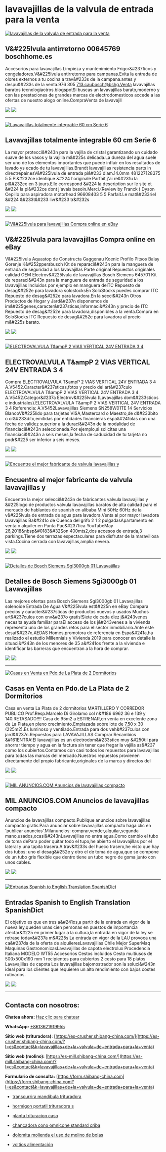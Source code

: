 # lavavajillas de la valvula de entrada para la venta

<a href="https://swt.shibang-china.com/?l=es&img&k=lavavajillas+de+la+valvula+de+entrada+para+la+venta" target="_blank">![lavavajillas de la valvula de entrada para la venta](http://static.shibang-china.com/all-800x300/843.jpg)</a>

## V&#225lvula antirretorno 00645769 boschhome.es
Accesorios para lavavajillas Limpieza y mantenimiento Frigor&#237ficos y congeladores.V&#225lvula antirretorno para campanas.Evita la entrada de olores externos a tu cocina a trav&#233s de la campana.antes y despu&#233s de la venta.976 305 713.caubosch@bshg.Venta lavavajillas baratos tecnologiaotros.blogspotSi buscas un lavavajillas barato,moderno y con las prestaciones de grandes marcas de electrodomesticos accede a las ofertas de nuestro alogo online.CompraVenta de lavavajill


<a href="https://whatsapp.shibangsoft.com/WhatsApp.php" target="_blank" title="WhatsApp">![](http://static.shibang-china.com/icon/whatsapp.png)</a> <a href="https://swt.shibang-china.com/?l=es&icon&k=lavavajillas+de+la+valvula+de+entrada+para+la+venta" target="_blank">![](http://static.shibang-china.com/icon/chat-es.png)</a>

---

<a href="https://swt.shibang-china.com/?l=es&img&k=lavavajillas+de+la+valvula+de+entrada+para+la+venta" target="_blank">![Lavavajillas totalmente integrable 60 cm Serie 6](http://static.shibang-china.com/all-800x300/936.jpg)</a>

## Lavavajillas totalmente integrable 60 cm Serie 6
La mayor protecci&#243n para la vajilla de cristal garantizando un cuidado suave de los vasos y la vajilla m&#225s delicada.La dureza del agua suele ser uno de los elementos importantes que puede influir en los resultados de lavado ys ecado de tu lavavajillas.Brandt lavavajillas resistencia parts in directrepair.esV&#225lvula de entrada pi&#233 diam.14.0mm 481227128375 5 5 Pi&#232ce identique &#224 l'originale Parfait,j'ai re&#231u la pi&#232ce en 3 jours.Elle correspond &#224 la description sur le site et &#224 la pi&#232ce dont j'avais besoin.Merci.(Review by Franck ) Dyson Cepillo para aspiradora motorhead 96608403 5 5 Parfait.Le mat&#233riel &#224 &#233t&#233 livr&#233 tr&#232s


<a href="https://whatsapp.shibangsoft.com/WhatsApp.php" target="_blank" title="WhatsApp">![](http://static.shibang-china.com/icon/whatsapp.png)</a> <a href="https://swt.shibang-china.com/?l=es&icon&k=lavavajillas+de+la+valvula+de+entrada+para+la+venta" target="_blank">![](http://static.shibang-china.com/icon/chat-es.png)</a>

---

<a href="https://swt.shibang-china.com/?l=es&img&k=lavavajillas+de+la+valvula+de+entrada+para+la+venta" target="_blank">![V&#225lvula para lavavajillas Compra online en eBay](http://static.shibang-china.com/all-800x300/706.jpg)</a>

## V&#225lvula para lavavajillas Compra online en eBay
V&#225lvula Aquastop de Constructa Gaggenau Koenic Profilo Pitsos Balay Gorenje K&#252ppersbusch Kit de reparaci&#243n para la manguera de entrada de seguridad a los lavavajillas Parte original Repuestos originales calidad OEM Electrov&#225lvula de lavavajillas Bosch Siemens 645701 Kit de reparaci&#243n para la manguera de entrada de seguridad a los lavavajillas Incluidos por ejemplo en manguera deITC Repuesto de desag&#252e para lavadora solostocksEn SoloStocks puedes comprar ITC Repuesto de desag&#252e para lavadora.En la secci&#243n Otros Productos de Hogar y Jard&#237n disponemos de im&#225genes,caracter&#237sticas,informaci&#243n y precio de ITC Repuesto de desag&#252e para lavadora,disponibles a la venta.Compra en SoloStocks ITC Repuesto de desag&#252e para lavadora al precio m&#225s barato.


<a href="https://whatsapp.shibangsoft.com/WhatsApp.php" target="_blank" title="WhatsApp">![](http://static.shibang-china.com/icon/whatsapp.png)</a> <a href="https://swt.shibang-china.com/?l=es&icon&k=lavavajillas+de+la+valvula+de+entrada+para+la+venta" target="_blank">![](http://static.shibang-china.com/icon/chat-es.png)</a>

---

<a href="https://swt.shibang-china.com/?l=es&img&k=lavavajillas+de+la+valvula+de+entrada+para+la+venta" target="_blank">![ELECTROVALVULA T&ampP 2 VIAS VERTICAL 24V ENTRADA 3 4](http://static.shibang-china.com/all-800x300/942.jpg)</a>

## ELECTROVALVULA T&ampP 2 VIAS VERTICAL 24V ENTRADA 3 4
Compra ELECTROVALVULA T&ampP 2 VIAS VERTICAL 24V ENTRADA 3 4 A.V5452.Caracter&#237sticas,fotos y precio del art&#237culo ELECTROVALVULA T&ampP 2 VIAS VERTICAL 24V ENTRADA 3 4 A.V5452.Categor&#237a Electrov&#225lvula (Lavavajillas dom&#233sticos e industriales).ELECTROVALVULA T&ampP 2 VIAS VERTICAL 24V ENTRADA 3 4 Referencia: A.V5452Lavavajillas Siemens SN258W01TE 14 Servicios BlancoV&#225lido para tarjetas VISA,Mastercard o Maestro,de d&#233bito o cr&#233dito,emitidas por entidades financieras espa&#241olas con una fecha de validez superior a la duraci&#243n de la modalidad de financiaci&#243n seleccionada.Por ejemplo,si solicitas una financiaci&#243n a seis meses,la fecha de caducidad de tu tarjeta no podr&#225 ser inferior a seis meses.


<a href="https://whatsapp.shibangsoft.com/WhatsApp.php" target="_blank" title="WhatsApp">![](http://static.shibang-china.com/icon/whatsapp.png)</a> <a href="https://swt.shibang-china.com/?l=es&icon&k=lavavajillas+de+la+valvula+de+entrada+para+la+venta" target="_blank">![](http://static.shibang-china.com/icon/chat-es.png)</a>

---

<a href="https://swt.shibang-china.com/?l=es&img&k=lavavajillas+de+la+valvula+de+entrada+para+la+venta" target="_blank">![Encuentre el mejor fabricante de valvula lavavajillas y](http://static.shibang-china.com/all-800x300/235.jpg)</a>

## Encuentre el mejor fabricante de valvula lavavajillas y
Encuentre la mejor selecci&#243n de fabricantes valvula lavavajillas y &#225logo de productos valvula lavavajillas baratos de alta calidad para el mercado de hablantes de spanish en alibaba Mini 50Hz 60Hz de la v&#225lvula de entrada de agua para lavadora.Venta al por mayor lavadora lavavajillas Ba&#241o de Cuenca del grifo 2 1 2 pulgadasApartamento en venta o alquiler en Punta Pac&#237fica YouTubeMay 26,2018&nbsp&#0183&#32Son 400mts2,dos accesos de entrada,3 parkings.Tiene dos terrazas espectaculares para disfrutar de la maravillosa vista.Cocina cerrada con lavavajillas,amplia nevera.


<a href="https://whatsapp.shibangsoft.com/WhatsApp.php" target="_blank" title="WhatsApp">![](http://static.shibang-china.com/icon/whatsapp.png)</a> <a href="https://swt.shibang-china.com/?l=es&icon&k=lavavajillas+de+la+valvula+de+entrada+para+la+venta" target="_blank">![](http://static.shibang-china.com/icon/chat-es.png)</a>

---

<a href="https://swt.shibang-china.com/?l=es&img&k=lavavajillas+de+la+valvula+de+entrada+para+la+venta" target="_blank">![Detalles de Bosch Siemens Sgi3000gb 01 Lavavajillas](http://static.shibang-china.com/all-800x300/628.jpg)</a>

## Detalles de Bosch Siemens Sgi3000gb 01 Lavavajillas
Las mejores ofertas para Bosch Siemens Sgi3000gb 01 Lavavajillas solenoide Entrada De Agua V&#225lvula est&#225n en eBay Compara precios y caracter&#237sticas de productos nuevos y usados Muchos art&#237culos con env&#237o gratis!Siete de cada diez j&#243venes necesita ayuda familiar paraEl acceso de los j&#243venes a la vivienda representa uno de los grandes retos para el sector inmobiliario.Ante este desaf&#237o,AEDAS Homes,promotora de referencia en Espa&#241a,ha realizado el estudio Millennials y Vivienda 2019 para conocer en detalle la situaci&#243n de los menores de 35 a&#241os frente a la vivienda e identificar las barreras que encuentran a la hora de comprar.


<a href="https://whatsapp.shibangsoft.com/WhatsApp.php" target="_blank" title="WhatsApp">![](http://static.shibang-china.com/icon/whatsapp.png)</a> <a href="https://swt.shibang-china.com/?l=es&icon&k=lavavajillas+de+la+valvula+de+entrada+para+la+venta" target="_blank">![](http://static.shibang-china.com/icon/chat-es.png)</a>

---

<a href="https://swt.shibang-china.com/?l=es&img&k=lavavajillas+de+la+valvula+de+entrada+para+la+venta" target="_blank">![Casas en Venta en Pdo.de La Plata de 2 Dormitorios](http://static.shibang-china.com/all-800x300/82.jpg)</a>

## Casas en Venta en Pdo.de La Plata de 2 Dormitorios
Casa en venta La Plata de 2 dormitorios MARTILLERO Y CORREDOR PUBLICO Prof.Resp.Marcelo Di Girolamo col n&#186 6962 36 e 139 y 140.RETASADO!!!! Casa de 95m2 a ESTRENAR,en venta en excelente zona de La Plata,en pleno crecimiento.Emplazada sobre lote de 7,50 x 30 (225m2).Es luminoso y ventilado.Entrada para dos veh&#237culos con jard&#237n.Repuestos para LAVAVAJILLAS Comprar Recambios &#161ENTRA!El lavavajillas es un electrodom&#233stico muy &#250til para ahorrar tiempo y agua en la factura sin tener que fregar la vajilla as&#237 como los cubiertos.Contamos con casi todos los repuestos para lavavajillas para todas las marcas del mercado.Nuestros repuestos provienen directamente del propio fabricante,originales de la marca y directos del


<a href="https://whatsapp.shibangsoft.com/WhatsApp.php" target="_blank" title="WhatsApp">![](http://static.shibang-china.com/icon/whatsapp.png)</a> <a href="https://swt.shibang-china.com/?l=es&icon&k=lavavajillas+de+la+valvula+de+entrada+para+la+venta" target="_blank">![](http://static.shibang-china.com/icon/chat-es.png)</a>

---

<a href="https://swt.shibang-china.com/?l=es&img&k=lavavajillas+de+la+valvula+de+entrada+para+la+venta" target="_blank">![MIL ANUNCIOS.COM Anuncios de lavavajillas compacto](http://static.shibang-china.com/all-800x300/1190.jpg)</a>

## MIL ANUNCIOS.COM Anuncios de lavavajillas compacto
Anuncios de lavavajillas compacto.Publique anuncios sobre lavavajillas compacto gratis.Para anunciar sobre lavavajillas compacto haga clic en 'publicar anuncios'.Milanuncios: comprar,vender,alquilar,segunda mano,usados,ocasi&#243nLavavajillas no entra agua.Como cambio el tubo de toma dePara poder quitar todo el tupo,he abierto el lavavajillas por el lateral y una tapita trasera.A trav&#233s del hueco trasero,he visto que hay dos tubos: uno el desag&#252e y otro el de toma de agua,que se compone de un tubo gris flexible que dentro tiene un tubo negro de goma junto con unos cables.


<a href="https://whatsapp.shibangsoft.com/WhatsApp.php" target="_blank" title="WhatsApp">![](http://static.shibang-china.com/icon/whatsapp.png)</a> <a href="https://swt.shibang-china.com/?l=es&icon&k=lavavajillas+de+la+valvula+de+entrada+para+la+venta" target="_blank">![](http://static.shibang-china.com/icon/chat-es.png)</a>

---

<a href="https://swt.shibang-china.com/?l=es&img&k=lavavajillas+de+la+valvula+de+entrada+para+la+venta" target="_blank">![Entradas Spanish to English Translation SpanishDict](http://static.shibang-china.com/all-800x300/1138.jpg)</a>

## Entradas Spanish to English Translation SpanishDict
El objetivo es que en tres a&#241os,a partir de la entrada en vigor de la nueva ley,queden unas cien personas en puestos de importancia afectar&#225 en primer lugar a la cultura,la entrada en vigor de la ley se retrase todav&#237a m&#225s La entrada en vigor de la LAU provoca una ca&#237da de la oferta de alquileresLavavajillas Chile Mejor SuperMaq Maquinas GastronomicasLavavajillas de capota electrolux Procedencia Italiana MODELO WT55 Accesorios Cestos incluidos Cesto multiusos de 500x500x190 mm 1 recipientes para cubiertos 2 cesto para 18 platos Lavavajillas de capota Los lavavajillas bajomostrador son la soluci&#243n ideal para los clientes que requieren un alto rendimiento con bajos costes rutinarios.


<a href="https://whatsapp.shibangsoft.com/WhatsApp.php" target="_blank" title="WhatsApp">![](http://static.shibang-china.com/icon/whatsapp.png)</a> <a href="https://swt.shibang-china.com/?l=es&icon&k=lavavajillas+de+la+valvula+de+entrada+para+la+venta" target="_blank">![](http://static.shibang-china.com/icon/chat-es.png)</a>

---
## Contacta con nosotros:

**Chatea ahora:** [Haz clic para chatear](https://swt.shibang-china.com?l=es&contact&k=lavavajillas+de+la+valvula+de+entrada+para+la+venta)

**WhatsApp:**  [+8613621919955](https://whatsapp.shibangsoft.com/WhatsApp.php)

**Sitio web (trituradora):** [https://es-crusher.shibang-china.com/](https://es-crusher.shibang-china.com/?l=es&contact&k=lavavajillas+de+la+valvula+de+entrada+para+la+venta)

**Sitio web (molino):** [https://es-mill.shibang-china.com/](https://es-mill.shibang-china.com/?l=es&contact&k=lavavajillas+de+la+valvula+de+entrada+para+la+venta)

**Formulario de consulta:** [https://form.shibang-china.com](https://form.shibang-china.com?l=es&contact&k=lavavajillas+de+la+valvula+de+entrada+para+la+venta)

* [transcurrira mandibula trituradora](../77/transcurrira%20mandibula%20trituradora.md)

* [hormigon portatil trituradora s](../67/hormigon%20portatil%20trituradora%20s.md)

* [planta trituracion caso](../70/planta%20trituracion%20caso.md)

* [chancadora cono omnicone standard criba](../70/chancadora%20cono%20omnicone%20standard%20criba.md)

* [dolomita molienda el uso de molino de bolas](../76/dolomita%20molienda%20el%20uso%20de%20molino%20de%20bolas.md)

* [voltios alimentación](../66/voltios%20alimentaci%C3%B3n.md)
